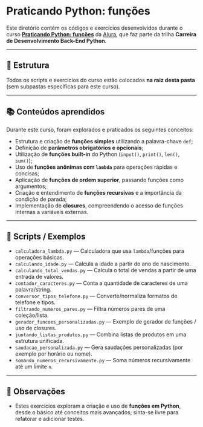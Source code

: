 # Praticando Python: funções

Este diretório contém os códigos e exercícios desenvolvidos durante o curso **[Praticando Python: funções](https://cursos.alura.com.br/course/praticando-python-funcoes)** da [Alura](https://www.alura.com.br/), que faz parte da trilha **Carreira de Desenvolvimento Back-End Python**.

---

## 📂 Estrutura
Todos os scripts e exercícios do curso estão colocados **na raiz desta pasta** (sem subpastas específicas para este curso).

---

## 📚 Conteúdos aprendidos
Durante este curso, foram explorados e praticados os seguintes conceitos:

- Estrutura e criação de **funções simples** utilizando a palavra-chave `def`;  
- Definição de **parâmetros obrigatórios e opcionais**;  
- Utilização de **funções built-in** do Python (`input()`, `print()`, `len()`, `sum()`);  
- Uso de **funções anônimas com `lambda`** para operações rápidas e concisas;  
- Aplicação de **funções de ordem superior**, passando funções como argumentos;  
- Criação e entendimento de **funções recursivas** e a importância da condição de parada;  
- Implementação de **closures**, compreendendo o acesso de funções internas a variáveis externas.

---

## 🚀 Scripts / Exemplos
- `calculadora_lambda.py` — Calculadora que usa `lambda`/funções para operações básicas.  
- `calculando_idade.py` — Calcula a idade a partir do ano de nascimento.  
- `calculando_total_vendas.py` — Calcula o total de vendas a partir de uma entrada de valores.  
- `contador_caracteres.py` — Conta a quantidade de caracteres de uma palavra/string.  
- `conversor_tipos_telefone.py` — Converte/normaliza formatos de telefone e tipos.  
- `filtrando_numeros_pares.py` — Filtra números pares de uma coleção/lista.  
- `gerador_funcoes_personalizadas.py` — Exemplo de gerador de funções / uso de closures.  
- `juntando_listas_produtos.py` — Combina listas de produtos em uma estrutura unificada.  
- `saudacao_personalizada.py` — Gera saudações personalizadas (por exemplo por horário ou nome).  
- `somando_numeros_recursivamente.py` — Soma números recursivamente até um limite `n`.

---

## 📝 Observações
- Estes exercícios exploram a criação e uso de **funções em Python**, desde o básico até conceitos mais avançados; sinta-se livre para refatorar e adicionar testes.  
